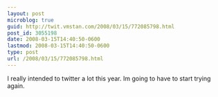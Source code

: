 ```yaml
---
layout: post
microblog: true
guid: http://twit.vmstan.com/2008/03/15/772085798.html
post_id: 3055198
date: 2008-03-15T14:40:50-0600
lastmod: 2008-03-15T14:40:50-0600
type: post
url: /2008/03/15/772085798.html
---
```

I really intended to twitter a lot this year. Im going to have to start trying again.
